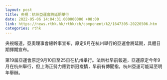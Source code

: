 ```yaml
---
layout: post
title: 央視：杭州亞運會將延期舉行
date: 2022-05-06 14:04:31.000000000 +08:00
link: https://news.rthk.hk/rthk/ch/component/k2/1647305-20220506.htm
categories: rthk
---
```


央視報道，亞奧理事會總幹事宣布，原定9月在杭州舉行的亞運會將延期，具體日期擇期宣布。

第19屆亞運會原定9月10日至25日在杭州舉行。法新社早前報道，亞運原定今年9月在杭州舉行，但上海正努力應對新冠疫情，早前有傳聞指，杭州亞運可能延至明年舉辦。

